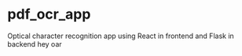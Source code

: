 # pdf_ocr_app
Optical character recognition app using React in frontend and Flask in backend
hey oar
